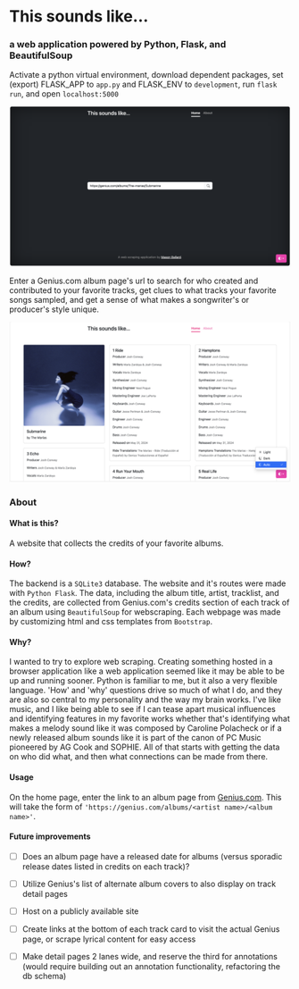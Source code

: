 # This sounds like...
### a web application powered by Python, Flask, and BeautifulSoup


Activate a python virtual environment, download dependent packages, set (export) FLASK_APP to `app.py` and FLASK_ENV to `development`, run `flask run`, and open `localhost:5000`


![Landing page](demo-pictures/homescreen.png)


Enter a Genius.com album page's url to search for who created and contributed to your favorite tracks, get clues to what tracks your favorite songs sampled, and get a sense of what makes a songwriter's or producer's style unique.


![Credits page example](demo-pictures/credits-page.png)



### About
<h4>What is this?</h4>
<p class="lead">
    A website that collects the credits of your favorite albums.
</p>
<h4>How?</h4>
<p class="lead">
    The backend is a <code>SQLite3</code> database. The website and it's routes were made with <code>Python Flask</code>. The data, including the album title, artist, tracklist, and the credits, are collected from Genius.com's credits section of each track of an album using <code>BeautifulSoup</code> for webscraping. Each webpage was made by customizing html and css templates from <code>Bootstrap</code>. 
</p>
<h4>Why?</h4>
<p class="lead">
    I wanted to try to explore web scraping. Creating something hosted in a browser application like a web application seemed like it may be able to be up and running sooner. Python is familiar to me, but it also a very flexible language. 'How' and 'why' questions drive so much of what I do, and they are also so central to my personality and the way my brain works. I've like music, and I like being able to see if I can tease apart musical influences and identifying features in my favorite works whether that's identifying what makes a melody sound like it was composed by Caroline Polacheck or if a newly released album sounds like it is part of the canon of PC Music pioneered by AG Cook and SOPHIE. All of that starts with getting the data on who did what, and then what connections can be made from there.
</p>
<h4>Usage</h4>
<p class="lead">
    On the home page, enter the link to an album page from 
    <a href="https://genius.com/" class="link-light">Genius.com</a>. 
    This will take the form of <code>'https://genius.com/albums/&ltartist name>/&ltalbum name>'</code>. 
</p>
<h4>Future improvements</h4>

- [ ] Does an album page have a released date for albums (versus sporadic release dates listed in credits on each track)?
- [ ] Utilize Genius's list of alternate album covers to also display on track detail pages
- [ ] Host on a publicly available site
- [ ] Create links at the bottom of each track card to visit the actual Genius page, or scrape lyrical content for easy access
- [ ] Make detail pages 2 lanes wide, and reserve the third for annotations (would require building out an annotation functionality, refactoring the db schema)

